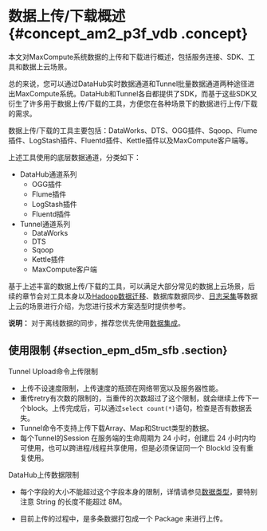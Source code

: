 # 数据上传/下载概述 {#concept_am2_p3f_vdb .concept}

本文对MaxCompute系统数据的上传和下载进行概述，包括服务连接、SDK、工具和数据上云场景。

总的来说，您可以通过DataHub实时数据通道和Tunnel批量数据通道两种途径进出MaxCompute系统。DataHub和Tunnel各自都提供了SDK，而基于这些SDK又衍生了许多用于数据上传/下载的工具，方便您在各种场景下的数据进行上传/下载的需求。

数据上传/下载的工具主要包括：DataWorks、DTS、OGG插件、Sqoop、Flume插件、LogStash插件、Fluentd插件、Kettle插件以及MaxCompute客户端等。

上述工具使用的底层数据通道，分类如下：

-   DataHub通道系列
    -   OGG插件
    -   Flume插件
    -   LogStash插件
    -   Fluentd插件
-   Tunnel通道系列
    -   DataWorks
    -   DTS
    -   Sqoop
    -   Kettle插件
    -   MaxCompute客户端

基于上述丰富的数据上传/下载的工具，可以满足大部分常见的数据上云场景，后续的章节会对工具本身以及[Hadoop数据迁移](../../../../cn.zh-CN/最佳实践/Hadoop数据迁移MaxCompute最佳实践.md#)、数据库数据同步、[日志采集](cn.zh-CN/用户指南/数据上传下载/DataHub实时数据通道.md#)等数据上云的场景进行介绍，为您进行技术方案选型时提供参考。

**说明：** 对于离线数据的同步，推荐您优先使用[数据集成](https://help.aliyun.com/document_detail/72961.html)。

## 使用限制 {#section_epm_d5m_sfb .section}

Tunnel Upload命令上传限制

-   上传不设速度限制，上传速度的瓶颈在网络带宽以及服务器性能。
-   重传retry有次数的限制的，当重传的次数超过了这个限制，就会继续上传下一个block。上传完成后，可以通过`select count(*)`语句，检查是否有数据丢失。
-   Tunnel命令不支持上传下载Array、Map和Struct类型的数据。
-   每个Tunnel的Session 在服务端的生命周期为 24 小时，创建后 24 小时内均可使用，也可以跨进程/线程共享使用，但是必须保证同一个 BlockId 没有重复使用。

DataHub上传数据限制

-   每个字段的大小不能超过这个字段本身的限制，详情请参见[数据类型](https://help.aliyun.com/document_detail/27821.html)，要特别注意 String 的长度不能超过 8M。

-   目前上传的过程中，是多条数据打包成一个 Package 来进行上传。


